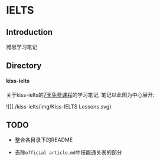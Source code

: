 # IELTS

## Introduction

雅思学习笔记



## Directory

#### kiss-ielts

关于kiss-ielts的[7天免费课程](https://kissielts.com/courses/7-self-study/1-7-day-free-course)的学习笔记, 笔记以此图为中心展开:

![](./kiss-ielts/img/Kiss-IELTS Lessons.svg)



## TODO

- 整合各目录下的README

- 去除`official article.md`中技能通关表的部分
